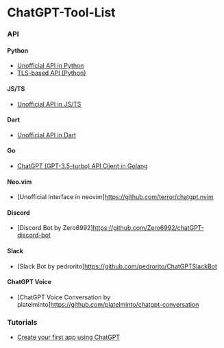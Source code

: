# ChatGPT-Tool-List

### API

#### Python

- [Unofficial API in Python](https://github.com/acheong08/ChatGPT)
- [TLS-based API (Python)](https://github.com/rawandahmad698/PyChatGPT)

#### JS/TS

- [Unofficial API in JS/TS](https://github.com/transitive-bullshit/chatgpt-api)

#### Dart

- [Unofficial API in Dart](https://github.com/MisterJimson/chatgpt_api_dart)

#### Go

- [ChatGPT (GPT-3.5-turbo) API Client in Golang](https://github.com/AlmazDelDiablo/gpt3-5-turbo-go)

#### Neo.vim

- [Unofficial Interface in neovim]https://github.com/terror/chatgpt.nvim

#### Discord

- [Discord Bot by Zero6992]https://github.com/Zero6992/chatGPT-discord-bot

#### Slack

- [Slack Bot by pedrorito]https://github.com/pedrorito/ChatGPTSlackBot

#### ChatGPT Voice

- [ChatGPT Voice Conversation by platelminto]https://github.com/platelminto/chatgpt-conversation

### Tutorials
- [Create your first app using ChatGPT](https://genez.io/blog/create-your-first-app-using-chatgpt/)
